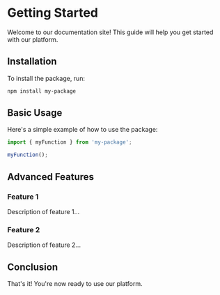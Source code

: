 # Getting Started

Welcome to our documentation site! This guide will help you get started with our platform.

## Installation

To install the package, run:

```bash
npm install my-package
```

## Basic Usage

Here's a simple example of how to use the package:

```javascript
import { myFunction } from 'my-package';

myFunction();
```

## Advanced Features

### Feature 1

Description of feature 1...

### Feature 2

Description of feature 2...

## Conclusion

That's it! You're now ready to use our platform.
